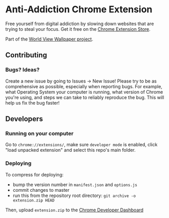 # Anti-Addiction Chrome Extension

Free yourself from digital addiction by slowing down websites that are trying to steal your focus. Get it free on the [Chrome Extension Store](https://chrome.google.com/webstore/detail/world-view-wallpaper-tab/bdnobddpgjhaenonjkngfhcknndajiia).

Part of the [World View Wallpaper project](http://WorldViewWallpaper.com).

## Contributing

### Bugs? Ideas?

Create a new issue by going to Issues -> New Issue! Please try to be as comprehensive as possible, especially when reporting bugs. For example, what Operating System your computer is running, what version of Chrome you're using, and steps we can take to reliably reproduce the bug. This will help us fix the bug faster!

## Developers

### Running on your computer

Go to `chrome://extensions/`, make sure `developer mode` is enabled, click "load unpacked extension" and select this repo's main folder.

### Deploying

To compress for deploying:
- bump the version number in `manifest.json` and `options.js`
- commit changes to master
- run this from the repository root directory: `git archive -o extension.zip HEAD`

Then, upload `extension.zip` to the [Chrome Developer Dashboard](https://chrome.google.com/webstore/developer/dashboard)
